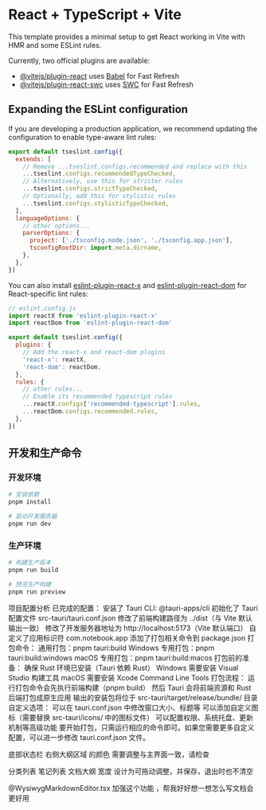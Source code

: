 # React + TypeScript + Vite

This template provides a minimal setup to get React working in Vite with HMR and some ESLint rules.

Currently, two official plugins are available:

- [@vitejs/plugin-react](https://github.com/vitejs/vite-plugin-react/blob/main/packages/plugin-react) uses [Babel](https://babeljs.io/) for Fast Refresh
- [@vitejs/plugin-react-swc](https://github.com/vitejs/vite-plugin-react/blob/main/packages/plugin-react-swc) uses [SWC](https://swc.rs/) for Fast Refresh

## Expanding the ESLint configuration

If you are developing a production application, we recommend updating the configuration to enable type-aware lint rules:

```js
export default tseslint.config({
  extends: [
    // Remove ...tseslint.configs.recommended and replace with this
    ...tseslint.configs.recommendedTypeChecked,
    // Alternatively, use this for stricter rules
    ...tseslint.configs.strictTypeChecked,
    // Optionally, add this for stylistic rules
    ...tseslint.configs.stylisticTypeChecked,
  ],
  languageOptions: {
    // other options...
    parserOptions: {
      project: ['./tsconfig.node.json', './tsconfig.app.json'],
      tsconfigRootDir: import.meta.dirname,
    },
  },
})
```

You can also install [eslint-plugin-react-x](https://github.com/Rel1cx/eslint-react/tree/main/packages/plugins/eslint-plugin-react-x) and [eslint-plugin-react-dom](https://github.com/Rel1cx/eslint-react/tree/main/packages/plugins/eslint-plugin-react-dom) for React-specific lint rules:

```js
// eslint.config.js
import reactX from 'eslint-plugin-react-x'
import reactDom from 'eslint-plugin-react-dom'

export default tseslint.config({
  plugins: {
    // Add the react-x and react-dom plugins
    'react-x': reactX,
    'react-dom': reactDom,
  },
  rules: {
    // other rules...
    // Enable its recommended typescript rules
    ...reactX.configs['recommended-typescript'].rules,
    ...reactDom.configs.recommended.rules,
  },
})
```

## 开发和生产命令

### 开发环境
```bash
# 安装依赖
pnpm install

# 启动开发服务器
pnpm run dev
```

### 生产环境
```bash
# 构建生产版本
pnpm run build

# 预览生产构建
pnpm run preview
```


项目配置分析
已完成的配置：
安装了 Tauri CLI: @tauri-apps/cli
初始化了 Tauri 配置文件 src-tauri/tauri.conf.json
修改了前端构建路径为 ../dist（与 Vite 默认输出一致）
修改了开发服务器地址为 http://localhost:5173（Vite 默认端口）
自定义了应用标识符 com.notebook.app
添加了打包相关命令到 package.json
打包命令：
通用打包：pnpm tauri:build
Windows 专用打包：pnpm tauri:build:windows
macOS 专用打包：pnpm tauri:build:macos
打包前的准备：
确保 Rust 环境已安装（Tauri 依赖 Rust）
Windows 需要安装 Visual Studio 构建工具
macOS 需要安装 Xcode Command Line Tools
打包流程：
运行打包命令会先执行前端构建（pnpm build）
然后 Tauri 会将前端资源和 Rust 后端打包成原生应用
输出的安装包将位于 src-tauri/target/release/bundle/ 目录
自定义选项：
可以在 tauri.conf.json 中修改窗口大小、标题等
可以添加自定义图标（需要替换 src-tauri/icons/ 中的图标文件）
可以配置权限、系统托盘、更新机制等高级功能
要开始打包，只需运行相应的命令即可。如果您需要更多自定义配置，可以进一步修改 tauri.conf.json 文件。



底部状态栏  右侧大纲区域 的颜色 需要调整与主界面一致，请检查

 分类列表   笔记列表 文档大纲 宽度 设计为可拖动调整，并保存，退出时也不清空


 @WysiwygMarkdownEditor.tsx  加强这个功能 ，帮我好好想一想怎么写文档会更好用 